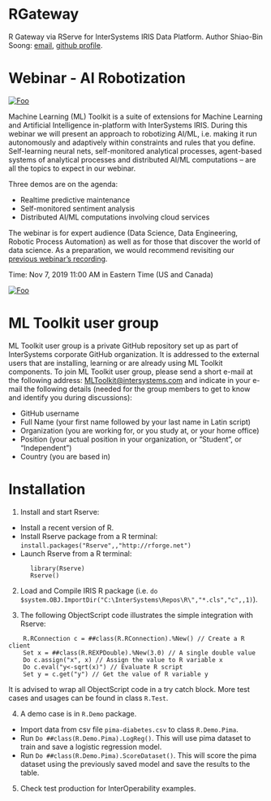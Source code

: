 # RGateway
R Gateway via RServe for InterSystems IRIS Data Platform. Author Shiao-Bin Soong: [email](mailto:Shiao-Bin.Soong@intersystems.com),  [github profile](https://github.com/ssoong88).

# Webinar - AI Robotization

[![Foo](https://community.intersystems.com/sites/default/files/inline/images/landing_image.png)](https://zoom.us/meeting/register/42c43ac83dcf9a1834538d7d4481ef37)

Machine Learning (ML) Toolkit is a suite of extensions for Machine Learning and Artificial Intelligence in-platform with InterSystems IRIS. During this webinar we will present an approach to robotizing AI/ML, i.e. making it run autonomously and adaptively within constraints and rules that you define. Self-learning neural nets, self-monitored analytical processes, agent-based systems of analytical processes and distributed AI/ML computations – are all the topics to expect in our webinar.

Three demos are on the agenda:

- Realtime predictive maintenance
- Self-monitored sentiment analysis
- Distributed AI/ML computations involving cloud services

The webinar is for expert audience (Data Science, Data Engineering, Robotic Process Automation) as well as for those that discover the world of data science. As a preparation, we would recommend revisiting our [previous webinar’s recording](https://youtu.be/z9O0F1ovBUY).

Time: Nov 7, 2019 11:00 AM in Eastern Time (US and Canada)

[![Foo](https://community.intersystems.com/sites/default/files/inline/images/clipboard01.png)](https://zoom.us/meeting/register/42c43ac83dcf9a1834538d7d4481ef37)

# ML Toolkit user group

ML Toolkit user group is a private GitHub repository set up as part of InterSystems corporate GitHub organization. It is addressed to the external users that are installing, learning or are already using ML Toolkit components. To join ML Toolkit user group, please send a short e-mail at the following address: [MLToolkit@intersystems.com](mailto:MLToolkit@intersystems.com?subject=MLToolkit%20user%20group&body=Hello.%0A%0APlease%20add%20me%20to%20ML%20Toolkit%20user%20group%3A%0A%0A-%20GitHub%20username%3A%20%0A%0A-%20Name%3A%20%0A%0A-%20Company%3A%20%0A%0A-%20Position%3A%0A-%20Country%3A%20%0A%0A) and indicate in your e-mail the following details (needed for the group members to get to know and identify you during discussions):

- GitHub username
- Full Name (your first name followed by your last name in Latin script)
- Organization (you are working for, or you study at, or your home office)
- Position (your actual position in your organization, or “Student”, or “Independent”)
- Country (you are based in)

# Installation 

1. Install and start Rserve:
  - Install a recent version of R.
  - Install Rserve package from a R terminal: `install.packages("Rserve",,"http://rforge.net")`
  - Launch Rserve from a R terminal:
  ```
		library(Rserve)
		Rserve()
  ```
		
2. Load and Compile IRIS R package (i.e. `do $system.OBJ.ImportDir("C:\InterSystems\Repos\R\","*.cls","c",,1)`).

3. The following ObjectScript code illustrates the simple integration with Rserve:

```
	R.RConnection c = ##class(R.RConnection).%New() // Create a R client
	Set x = ##class(R.REXPDouble).%New(3.0) // A single double value
	Do c.assign("x", x) // Assign the value to R variable x
	Do c.eval("y<-sqrt(x)") // Evaluate R script
	Set y = c.get("y") // Get the value of R variable y
```

It is advised to wrap all ObjectScript code in a try catch block. More test cases and usages can be found in class `R.Test`.
	
4. A demo case is in `R.Demo` package.
- Import data from csv file `pima-diabetes.csv` to class `R.Demo.Pima`.
- Run `Do ##class(R.Demo.Pima).LogReg()`. This will use pima dataset to train and save a logistic regression model.
- Run `Do ##class(R.Demo.Pima).ScoreDataset()`. This will score the pima dataset using the previously saved model and save the results to the table. 

5. Check test production for InterOperability examples.
